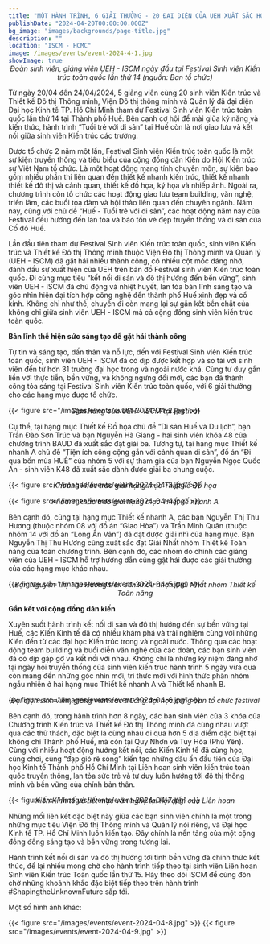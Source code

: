 ```yaml
---
title: "MỘT HÀNH TRÌNH, 6 GIẢI THƯỞNG - 20 ĐẠI DIỆN CỦA UEH XUẤT SẮC HOÀN THÀNH HÀNH TRÌNH KẾT NỐI DI SẢN VÀ ĐÔ THỊ HƯỚNG TỚI BỀN VỮNG"
publishDate: "2024-04-20T00:00:00.000Z"
bg_image: "images/backgrounds/page-title.jpg"
description: ""
location: "ISCM - HCMC"
image: /images/events/event-2024-4-1.jpg
showImage: true
---
```


_<center style="margin-top: -30px">Đoàn sinh viên, giảng viên UEH - ISCM ngày đầu tại Festival Sinh viên Kiến trúc toàn quốc lần thứ 14 (nguồn: Ban tổ chức)</center>_

Từ ngày 20/04 đến 24/04/2024, 5 giảng viên cùng 20 sinh viên Kiến trúc và Thiết kế Đô thị Thông minh, Viện Đô thị thông minh và Quản lý đã đại diện Đại học Kinh tế TP. Hồ Chí Minh tham dự Festival Sinh viên Kiến trúc toàn quốc lần thứ 14 tại Thành phố Huế. Bên cạnh cơ hội để mài giũa kỹ năng và kiến thức, hành trình “Tuổi trẻ với di sản” tại Huế còn là nơi giao lưu và kết nối giữa sinh viên Kiến trúc các trường.

Được tổ chức 2 năm một lần, Festival Sinh viên Kiến trúc toàn quốc là một sự kiện truyền thống và tiêu biểu của cộng đồng dân Kiến do Hội Kiến trúc sư Việt Nam tổ chức. Là một hoạt động mang tính chuyên môn, sự kiện bao gồm nhiều phần thi liên quan đến thiết kế nhanh kiến trúc, thiết kế nhanh thiết kế đô thị và cảnh quan, thiết kế đồ họa, ký họa và nhiếp ảnh. Ngoài ra, chương trình còn tổ chức các hoạt động giao lưu team building, văn nghệ, triển lãm, các buổi toạ đàm và hội thảo liên quan đến chuyên ngành. Năm nay, cùng với chủ đề “Huế - Tuổi trẻ với di sản”, các hoạt động năm nay của Festival đều hướng đến lan tỏa và bảo tồn vẻ đẹp truyền thống và di sản của Cố đô Huế.

Lần đầu tiên tham dự Festival Sinh viên Kiến trúc toàn quốc, sinh viên Kiến trúc và Thiết kế Đô thị Thông minh thuộc Viện Đô thị Thông minh và Quản lý (UEH - ISCM) đã gặt hái nhiều thành công, có nhiều cột mốc đáng nhớ, đánh dấu sự xuất hiện của UEH trên bản đồ Festival sinh viên Kiến trúc toàn quốc. Đi cùng mục tiêu “kết nối di sản và đô thị hướng đến bền vững”, sinh viên UEH - ISCM đã chủ động và nhiệt huyết, lan tỏa bản lĩnh sáng tạo và góc nhìn hiện đại tích hợp công nghệ đến thành phố Huế xinh đẹp và cổ kính. Không chỉ như thế, chuyến đi còn mang lại sự gắn kết bền chặt của không chỉ giữa sinh viên UEH - ISCM mà cả cộng đồng sinh viên kiến trúc toàn quốc.

**Bản lĩnh thể hiện sức sáng tạo để gặt hái thành công**

Tự tin và sáng tạo, dấn thân và nỗ lực, đến với Festival Sinh viên Kiến trúc toàn quốc, sinh viên UEH - ISCM đã có dịp được kết hợp và so tài với sinh viên đến từ hơn 31 trường đại học trong và ngoài nước khá. Cùng tư duy gắn liền với thực tiễn, bền vững, và không ngừng đổi mới, các bạn đã thành công tỏa sáng tại Festival Sinh viên Kiến trúc toàn quốc, với 6 giải thưởng cho các hạng mục được tổ chức.

{{< figure src="/images/events/event-2024-04-2.jpg" >}}

_<center style="margin-top: -30px">Gian hàng của UEH - ISCM tại Festival</center>_

Cụ thể, tại hạng mục Thiết kế Đồ họa chủ đề “Di sản Huế và Du lịch”, bạn Trần Đào Sơn Trúc và bạn Nguyễn Hà Giang - hai sinh viên khóa 48 của chương trình BAUD đã xuất sắc đạt giải ba. Tương tự, tại hạng mục Thiết kế nhanh A chủ đề “Tiện ích công cộng gắn với cảnh quan di sản”, đồ án “Đi qua bốn mùa HUẾ” của nhóm 5 với sự tham gia của bạn Nguyễn Ngọc Quốc An - sinh viên K48 đã xuất sắc dành được giải ba chung cuộc.

{{< figure src="/images/events/event-2024-04-3.jpg" >}}

_<center style="margin-top: -30px">Khoảnh khắc trao giải hạng mục Thiết kế Đồ họa</center>_

{{< figure src="/images/events/event-2024-04-4.jpg" >}}

_<center style="margin-top: -30px">Khoảnh khắc trao giải hạng mục Thiết kế nhanh A</center>_

Bên cạnh đó, cũng tại hạng mục Thiết kế nhanh A, các bạn Nguyễn Thị Thu Hương (thuộc nhóm 08 với đồ án “Giao Hòa”) và Trần Minh Quân (thuộc nhóm 14 với đồ án “Long Ẩn Vân”) đã đạt được giải nhì của hạng mục. Bạn Nguyễn Thị Thu Hương cũng xuất sắc đạt Giải Nhất nhóm Thiết kế Toàn năng của toàn chương trình. Bên cạnh đó, các nhóm do chính các giảng viên của UEH - ISCM hỗ trợ hướng dẫn cũng gặt hái được các giải thưởng của các hạng mục khác nhau.

{{< figure src="/images/events/event-2024-04-5.jpg" >}}

_<center style="margin-top: -30px">Bạn Nguyễn Thị Thu Hương trên sân khấu nhận Giải Nhất nhóm Thiết kế Toàn năng</center>_

**Gắn kết với cộng đồng dân kiến**

Xuyên suốt hành trình kết nối di sản và đô thị hướng đến sự bền vững tại Huế, các Kiến Kinh tế đã có nhiều khám phá và trải nghiệm cùng với những Kiến đến từ các đại học Kiến trúc trong và ngoài nước. Thông qua các hoạt động team building và buổi diễn văn nghệ của các đoàn, các bạn sinh viên đã có dịp gặp gỡ và kết nối với nhau. Không chỉ là những kỷ niệm đáng nhớ tại ngày hội truyền thống của sinh viên kiến trúc hành trình 5 ngày vừa qua còn mang đến những góc nhìn mới, tri thức mới với hình thức phân nhóm ngẫu nhiên ở hai hạng mục Thiết kế nhanh A và Thiết kế nhanh B.

{{< figure src="/images/events/event-2024-04-6.jpg" >}}

_<center style="margin-top: -30px">Đại diện sinh viên, giảng viên các trường đại học cùng ban tổ chức festival</center>_

Bên cạnh đó, trong hành trình hơn 8 ngày, các bạn sinh viên của 3 khóa của Chương trình Kiến trúc và Thiết kế Đô thị Thông minh đã cùng nhau vượt qua các thử thách, đặc biệt là cùng nhau đi qua hơn 5 địa điểm đặc biệt tại không chỉ Thành phố Huế, mà còn tại Quy Nhơn và Tuy Hòa (Phú Yên). Cùng với nhiều hoạt động hướng kết nối, các Kiến Kinh tế đã cùng học, cùng chơi, cùng “đạp gió rẽ sóng” kiến tạo những dấu ấn đầu tiên của Đại học Kinh tế Thành phố Hồ Chí Minh tại Liên hoan sinh viên kiến trúc toàn quốc truyền thống, lan tỏa sức trẻ và tư duy luôn hướng tới đô thị thông minh và bền vững của chính bản thân.

{{< figure src="/images/events/event-2024-04-7.jpg" >}}

_<center style="margin-top: -30px">Kiến Kinh tế và tiết mục văn nghệ tại hội diễn của Liên hoan</center>_

Những mối liên kết đặc biệt này giữa các bạn sinh viên chính là một trong những mục tiêu Viện Đô thị Thông minh và Quản lý nói riêng, và Đại học Kinh tế TP. Hồ Chí Minh luôn kiến tạo. Đây chính là nền tảng của một cộng đồng đồng sáng tạo và bền vững trong tương lai.

Hành trình kết nối di sản và đô thị hướng tới tính bền vững đã chính thức kết thúc, để lại nhiều mong chờ cho hành trình tiếp theo tại sinh viên Liên hoan Sinh viên Kiến trúc Toàn quốc lần thứ 15. Hãy theo dõi ISCM để cùng đón chờ những khoảnh khắc đặc biệt tiếp theo trên hành trình #ShapingtheUnknownFuture sắp tới.

Một số hình ảnh khác:

{{< figure src="/images/events/event-2024-04-8.jpg" >}}
{{< figure src="/images/events/event-2024-04-9.jpg" >}}
